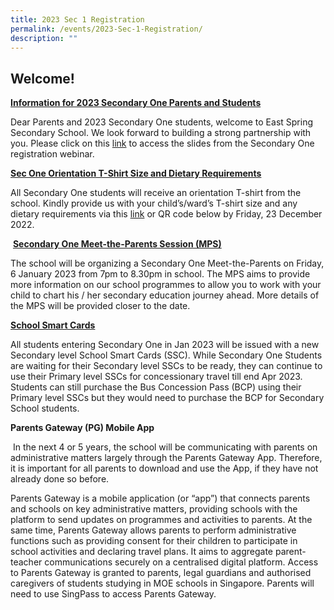 ```yaml
---
title: 2023 Sec 1 Registration
permalink: /events/2023-Sec-1-Registration/
description: ""
---
```



Welcome!
--------

**<u>Information for 2023 Secondary One Parents and Students</u>**

Dear Parents and 2023 Secondary One students, welcome to East Spring Secondary School. We look forward to building a strong partnership with you. Please click on this [link](https://eastspringsec-moe-edu-sg-admin.cwp.sg/qql/slot/u559/Administration/2023/Sec%201%20Registration%20Webinar%20Slides.pdf) to access the slides from the Secondary One registration webinar. 

**<u>Sec One Orientation T-Shirt Size and Dietary Requirements</u>**

All Secondary One students will receive an orientation T-shirt from the school. Kindly provide us with your child’s/ward’s T-shirt size and any dietary requirements via this [link](https://go.gov.sg/essssec1orientation2023) or QR code below by Friday, 23 December 2022.

 **<u>Secondary One Meet-the-Parents Session (MPS)</u>**

The school will be organizing a Secondary One Meet-the-Parents on Friday, 6 January 2023 from 7pm to 8.30pm in school. The MPS aims to provide more information on our school programmes to allow you to work with your child to chart his / her secondary education journey ahead. More details of the MPS will be provided closer to the date.

**<u>School Smart Cards</u>**

All students entering Secondary One in Jan 2023 will be issued with a new Secondary level School Smart Cards (SSC). While Secondary One Students are waiting for their Secondary level SSCs to be ready, they can continue to use their Primary level SSCs for concessionary travel till end Apr 2023. Students can still purchase the Bus Concession Pass (BCP) using their Primary level SSCs but they would need to purchase the BCP for Secondary School students.

**Parents Gateway (PG) Mobile App**  

 In the next 4 or 5 years, the school will be communicating with parents on administrative matters largely through the Parents Gateway App. Therefore, it is important for all parents to download and use the App, if they have not already done so before.

Parents Gateway is a mobile application (or “app”) that connects parents and schools on key administrative matters, providing schools with the platform to send updates on programmes and activities to parents. At the same time, Parents Gateway allows parents to perform administrative functions such as providing consent for their children to participate in school activities and declaring travel plans. It aims to aggregate parent-teacher communications securely on a centralised digital platform. Access to Parents Gateway is granted to parents, legal guardians and authorised caregivers of students studying in MOE schools in Singapore. Parents will need to use SingPass to access Parents Gateway.